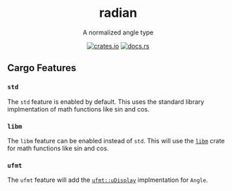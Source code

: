 <div align="center">

# radian

A normalized angle type

[![crates.io](https://img.shields.io/crates/v/radian?style=for-the-badge)](https://crates.io/crates/radian)
[![docs.rs](https://img.shields.io/docsrs/radian?style=for-the-badge)](https://docs.rs/radian/latest/radian)

</div>

## Cargo Features

### `std`

The `std` feature is enabled by default. This uses the standard library implmentation of math functions like sin and cos.

### `libm`

The `libm` feature can be enabled instead of `std`. This will use the [`libm`](https://crates.io/crates/libm) crate for math functions like sin and cos.

### `ufmt`

The `ufmt` feature will add the [`ufmt::uDisplay`](https://docs.rs/ufmt/latest/ufmt/trait.uDisplay.html) implmentation for `Angle`.

